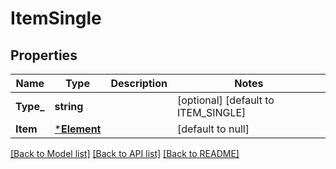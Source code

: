 # ItemSingle

## Properties
Name | Type | Description | Notes
------------ | ------------- | ------------- | -------------
**Type_** | **string** |  | [optional] [default to ITEM_SINGLE]
**Item** | [***Element**](Element.md) |  | [default to null]

[[Back to Model list]](../README.md#documentation-for-models) [[Back to API list]](../README.md#documentation-for-api-endpoints) [[Back to README]](../README.md)

